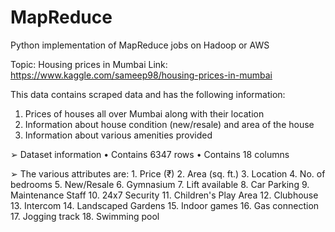 # MapReduce
Python implementation of MapReduce jobs on Hadoop or AWS

Topic: Housing prices in Mumbai
Link: https://www.kaggle.com/sameep98/housing-prices-in-mumbai

This data contains scraped data and has the following information:
  1) Prices of houses all over Mumbai along with their location
  2) Information about house condition (new/resale) and area of the house
  3) Information about various amenities provided

➢ Dataset information
  • Contains 6347 rows
  • Contains 18 columns
  
➢ The various attributes are:
    1. Price (₹)
    2. Area (sq. ft.)
    3. Location
    4. No. of bedrooms
    5. New/Resale
    6. Gymnasium
    7. Lift available
    8. Car Parking
    9. Maintenance Staff
    10. 24x7 Security
    11. Children's Play Area
    12. Clubhouse
    13. Intercom
    14. Landscaped Gardens
    15. Indoor games
    16. Gas connection
    17. Jogging track
    18. Swimming pool
